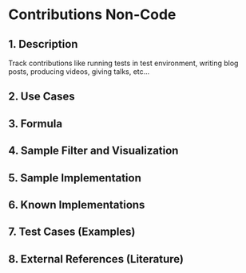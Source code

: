 # Contributions Non-Code

## 1. Description
Track contributions like running tests in test environment, writing blog posts, producing videos, giving talks, etc...

## 2. Use Cases

## 3. Formula

## 4. Sample Filter and Visualization

## 5. Sample Implementation

## 6. Known Implementations

## 7. Test Cases (Examples)

## 8. External References (Literature)

